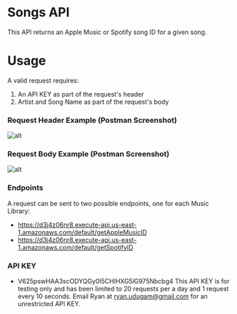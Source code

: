 # Songs API
This API returns an Apple Music or Spotify song ID for a given song.

Usage
=====

A valid request requires:
1) An API KEY as part of the request's header
2) Artist and Song Name as part of the request's body

### Request Header Example (Postman Screenshot)
![alt](https://github.com/adam-p/Songs-API/HeaderExample.png)

### Request Body Example (Postman Screenshot)
![alt](https://github.com/adam-p/Songs-API/BodyExample.png)

### Endpoints
A request can be sent to two possible endpoints, one for each Music Library:
- https://d3j4z06nr8.execute-api.us-east-1.amazonaws.com/default/getAppleMusicID
- https://d3j4z06nr8.execute-api.us-east-1.amazonaws.com/default/getSpotifyID

### API KEY
- V625pswHAA3scODYQGy0I5CHIHXG5lG975Nbcbg4
This API KEY is for testing only and has been limited to 20 requests per a day and 1 request every 10 seconds. Email Ryan at ryan.udugam@gmail.com for an unrestricted API KEY.
